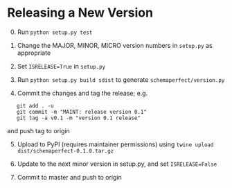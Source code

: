 Releasing a New Version
=======================
0. Run `python setup.py test`

1. Change the MAJOR, MINOR, MICRO version numbers in `setup.py` as appropriate

2. Set `ISRELEASE=True` in `setup.py`

3. Run `python setup.py build sdist` to generate `schemaperfect/version.py`

4. Commit the changes and tag the release; e.g.
```
   git add . -u
   git commit -m "MAINT: release version 0.1"
   git tag -a v0.1 -m "version 0.1 release"
```
   and push tag to origin

5. Upload to PyPI (requires maintainer permissions) using `twine upload dist/schemaperfect-0.1.0.tar.gz`

6. Update to the next minor version in setup.py, and set `ISRELEASE=False`

7. Commit to master and push to origin

